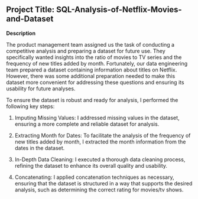 ## Project Title: SQL-Analysis-of-Netflix-Movies-and-Dataset

**Description**

The product management team assigned us the task of conducting a competitive analysis and preparing a dataset for future use. They specifically wanted insights into the ratio of movies to TV series and the frequency of new titles added by month. Fortunately, our data engineering team prepared a dataset containing information about titles on Netflix. However, there was some additional preparation needed to make this dataset more convenient for addressing these questions and ensuring its usability for future analyses.

To ensure the dataset is robust and ready for analysis, I performed the following key steps:

1. Imputing Missing Values: I addressed missing values in the dataset, ensuring a more complete and reliable dataset for analysis.

2. Extracting Month for Dates: To facilitate the analysis of the frequency of new titles added by month, I extracted the month information from the dates in the dataset.

3. In-Depth Data Cleaning: I executed a thorough data cleaning process, refining the dataset to enhance its overall quality and usability.

4. Concatenating: I applied concatenation techniques as necessary, ensuring that the dataset is structured in a way that supports the desired analysis, such as determining the correct rating for movies/tv shows.
